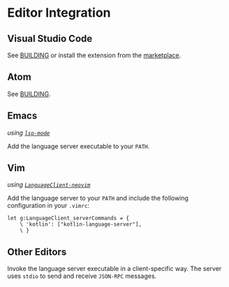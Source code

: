 # Editor Integration

## Visual Studio Code
See [BUILDING](../BUILDING.md#vscode-extension) or install the extension from the [marketplace](https://marketplace.visualstudio.com/items?itemName=fwcd.kotlin).

## Atom
See [BUILDING](../BUILDING.md#atom-plugin).

## Emacs
_using [`lsp-mode`](https://github.com/emacs-lsp/lsp-mode)_

Add the language server executable to your `PATH`.

## Vim
_using [`LanguageClient-neovim`](https://github.com/autozimu/LanguageClient-neovim)_

Add the language server to your `PATH` and include the following configuration in your `.vimrc`:

```vim
let g:LanguageClient_serverCommands = {
    \ 'kotlin': ["kotlin-language-server"],
    \ }
```

## Other Editors
Invoke the language server executable in a client-specific way. The server uses `stdio` to send and receive `JSON-RPC` messages.
